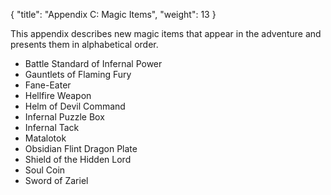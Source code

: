 {
  "title": "Appendix C: Magic Items",
  "weight": 13
}

This appendix describes new magic items that appear in the adventure and presents them in alphabetical order.

- <wc-fetch type="item">Battle Standard of Infernal Power</wc-fetch>
- <wc-fetch type="item">Gauntlets of Flaming Fury</wc-fetch>
- <wc-fetch type="item">Fane-Eater</wc-fetch>
- <wc-fetch type="item">Hellfire Weapon</wc-fetch>
- <wc-fetch type="item">Helm of Devil Command</wc-fetch>
- <wc-fetch type="item">Infernal Puzzle Box</wc-fetch>
- <wc-fetch type="item">Infernal Tack</wc-fetch>
- <wc-fetch type="item">Matalotok</wc-fetch>
- <wc-fetch type="item">Obsidian Flint Dragon Plate</wc-fetch>
- <wc-fetch type="item">Shield of the Hidden Lord</wc-fetch>
- <wc-fetch type="item">Soul Coin</wc-fetch>
- <wc-fetch type="item">Sword of Zariel</wc-fetch>